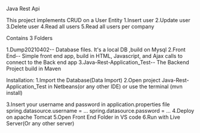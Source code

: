 Java Rest Api

This project implements CRUD on a User Entity
1.Insert user
2.Update user
3.Delete user
4.Read all users
5.Read all users per company

Contains 3 Folders

1.Dump20210402-- Database files. It's a local DB ,build on Mysql
2.Front End-- Simple front end app, build in HTML, Javascript, and Ajax calls to connect to the Back end app
3.Java-Rest-Application_Test-- The Backend Project build in Maven

Installation:
1.Import the Database(Data Import)
2.Open project Java-Rest-Application_Test in Netbeans(or any other IDE) or use the terminal (mvn install)

3.Insert your username and password in application.properties file
	spring.datasource.username = ...
	spring.datasource.password = ...
4.Deploy on apache Tomcat
5.Open Front End Folder in VS code
6.Run with Live Server(Or any other server)

